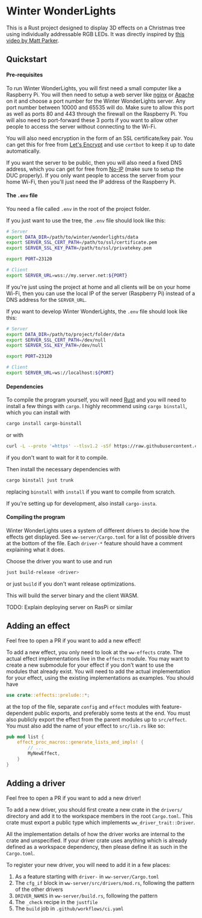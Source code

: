 # Winter WonderLights

This is a Rust project designed to display 3D effects on a Christmas tree using individually
addressable RGB LEDs. It was directly inspired by [this video by Matt
Parker](https://www.youtube.com/watch?v=TvlpIojusBE).

## Quickstart

#### Pre-requisites

To run Winter WonderLights, you will first need a small computer like a Raspberry Pi. You will then
need to setup a web server like [nginx](https://nginx.org/en/) or
[Apache](https://httpd.apache.org/) on it and choose a port number for the Winter WonderLights
server. Any port number between 10000 and 65535 will do. Make sure to allow this port as well as
ports 80 and 443 through the firewall on the Raspberry Pi. You will also need to port-forward these
3 ports if you want to allow other people to access the server without connecting to the Wi-Fi.

You will also need encryption in the form of an SSL certificate/key pair. You can get
this for free from [Let's Encrypt](https://letsencrypt.org/) and use `certbot` to keep it up to
date automatically.

If you want the server to be public, then you will also need a fixed DNS address, which you can get
for free from [No-IP](https://www.noip.com/) (make sure to setup the DUC properly). If you only
want people to access the server from your home Wi-Fi, then you'll just need the IP address of the
Raspberry Pi.

#### The `.env` file

You need a file called `.env` in the root of the project folder.

If you just want to use the tree, the `.env` file should look like this:
```bash
# Server
export DATA_DIR=/path/to/winter/wonderlights/data
export SERVER_SSL_CERT_PATH=/path/to/ssl/certificate.pem
export SERVER_SSL_KEY_PATH=/path/to/ssl/privatekey.pem

export PORT=23120

# Client
export SERVER_URL=wss://my.server.net:${PORT}
```

If you're just using the project at home and all clients will be on your home Wi-Fi, then you can
use the local IP of the server (Raspberry Pi) instead of a DNS address for the `SERVER_URL`.

If you want to develop Winter WonderLights, the `.env` file should look like this:
```bash
# Server
export DATA_DIR=/path/to/project/folder/data
export SERVER_SSL_CERT_PATH=/dev/null
export SERVER_SSL_KEY_PATH=/dev/null

export PORT=23120

# Client
export SERVER_URL=ws://localhost:${PORT}
```

#### Dependencies

To compile the program yourself, you will need [Rust](https://rustup.rs/) and you will need to
install a few things with `cargo`. I highly recommend using `cargo binstall`, which you can install
with
```bash
cargo install cargo-binstall
```
or with
```bash
curl -L --proto '=https' --tlsv1.2 -sSf https://raw.githubusercontent.com/cargo-bins/cargo-binstall/main/install-from-binstall-release.sh | bash
```
if you don't want to wait for it to compile.

Then install the necessary dependencies with
```bash
cargo binstall just trunk
```
replacing `binstall` with `install` if you want to compile from scratch.

If you're setting up for development, also install `cargo-insta`.

#### Compiling the program

Winter WonderLights uses a system of different drivers to decide how the effects get displayed. See
`ww-server/Cargo.toml` for a list of possible drivers at the bottom of the
file. Each `driver-*` feature should have a comment explaining what it does.

Choose the driver you want to use and run
```bash
just build-release <driver>
```
or just `build` if you don't want release optimizations.

This will build the server binary and the client WASM.

TODO: Explain deploying server on RasPi or similar

## Adding an effect

Feel free to open a PR if you want to add a new effect!

To add a new effect, you only need to look at the `ww-effects` crate. The actual effect
implementations live in the `effects` module. You may want to create a new submodule for your
effect if you don't want to use the modules that already exist. You will need to add the actual
implementation for your effect, using the existing implementations as examples. You should have
```rust
use crate::effects::prelude::*;
```
at the top of the file, separate `config` and `effect` modules with feature-dependent public
exports, and preferably some tests at the end. You must also publicly export the effect from the
parent modules up to `src/effect`. You must also add the name of your effect to `src/lib.rs` like
so:
```rust
pub mod list {
    effect_proc_macros::generate_lists_and_impls! {
        // ...
        MyNewEffect,
    }
}
```

## Adding a driver

Feel free to open a PR if you want to add a new driver!

To add a new driver, you should first create a new crate in the `drivers/` directory and add it to the
workspace members in the root `Cargo.toml`. This crate must export a public type which implements
`ww_driver_trait::Driver`.

All the implementation details of how the driver works are internal to the crate and unspecified.
If your driver crate uses anything which is already defined as a workspace dependency, then
please define it as such in the `Cargo.toml`.

To register your new driver, you will need to add it in a few places:
1. As a feature starting with `driver-` in `ww-server/Cargo.toml`
1. The `cfg_if` block in `ww-server/src/drivers/mod.rs`, following the pattern of the other drivers
1. `DRIVER_NAMES` in `ww-server/build.rs`, following the pattern
1. The `_check` recipe in the `justfile`
1. The `build` job in `.github/workflows/ci.yaml`
